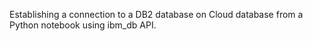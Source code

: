 Establishing a connection to a DB2 database on Cloud database from a Python notebook using ibm_db API.
